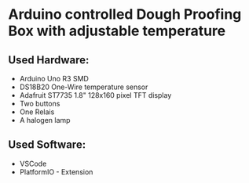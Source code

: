 # Arduino controlled Dough Proofing Box with adjustable temperature 
## Used Hardware:
- Arduino Uno R3 SMD
- DS18B20 One-Wire temperature sensor
- Adafruit ST7735 1.8" 128x160 pixel TFT display
- Two buttons
- One Relais
- A halogen lamp
 
## Used Software:
- VSCode
- PlatformIO - Extension

